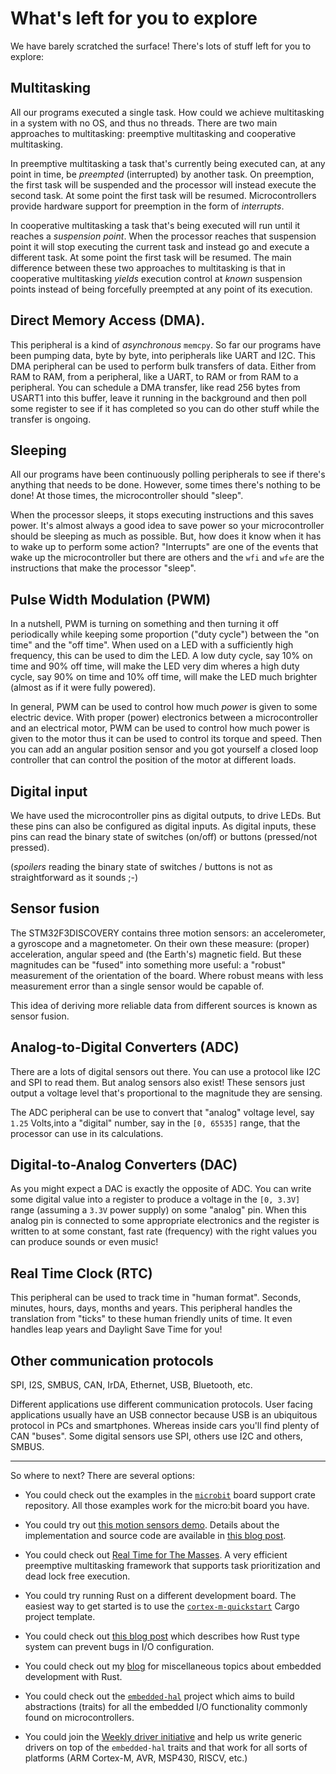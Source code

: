 # What's left for you to explore

We have barely scratched the surface! There's lots of stuff left for you to explore:

## Multitasking

All our programs executed a single task. How could we achieve multitasking in a system with no OS,
and thus no threads. There are two main approaches to multitasking: preemptive multitasking and
cooperative multitasking.

In preemptive multitasking a task that's currently being executed can, at any point in time, be
*preempted* (interrupted) by another task. On preemption, the first task will be suspended and the
processor will instead execute the second task. At some point the first task will be resumed.
Microcontrollers provide hardware support for preemption in the form of *interrupts*.

In cooperative multitasking a task that's being executed will run until it reaches a *suspension
point*. When the processor reaches that suspension point it will stop executing the current task and
instead go and execute a different task. At some point the first task will be resumed. The main
difference between these two approaches to multitasking is that in cooperative multitasking *yields*
execution control at *known* suspension points instead of being forcefully preempted at any point of
its execution.

## Direct Memory Access (DMA).

This peripheral is a kind of *asynchronous* `memcpy`. So far our programs have
been pumping data, byte by byte, into peripherals like UART and I2C. This DMA
peripheral can be used to perform bulk transfers of data. Either from RAM to
RAM, from a peripheral, like a UART, to RAM or from RAM to a peripheral. You can
schedule a DMA transfer, like read 256 bytes from USART1 into this buffer, leave
it running in the background and then poll some register to see if it has
completed so you can do other stuff while the transfer is ongoing.

## Sleeping

All our programs have been continuously polling peripherals to see if there's
anything that needs to be done. However, some times there's nothing to be done!
At those times, the microcontroller should "sleep".

When the processor sleeps, it stops executing instructions and this saves power.
It's almost always a good idea to save power so your microcontroller should be
sleeping as much as possible. But, how does it know when it has to wake up to
perform some action? "Interrupts" are one of the events that wake up the
microcontroller but there are others and the `wfi` and `wfe` are the
instructions that make the processor "sleep".

## Pulse Width Modulation (PWM)

In a nutshell, PWM is turning on something and then turning it off periodically
while keeping some proportion ("duty cycle") between the "on time" and the "off
time". When used on a LED with a sufficiently high frequency, this can be used
to dim the LED. A low duty cycle, say 10% on time and 90% off time, will make
the LED very dim wheres a high duty cycle, say 90% on time and 10% off time,
will make the LED much brighter (almost as if it were fully powered).

In general, PWM can be used to control how much *power* is given to some
electric device. With proper (power) electronics between a microcontroller and
an electrical motor, PWM can be used to control how much power is given to the
motor thus it can be used to control its torque and speed. Then you can add an
angular position sensor and you got yourself a closed loop controller that can
control the position of the motor at different loads.

## Digital input

We have used the microcontroller pins as digital outputs, to drive LEDs. But
these pins can also be configured as digital inputs. As digital inputs, these
pins can read the binary state of switches (on/off) or buttons (pressed/not
pressed).

(*spoilers* reading the binary state of switches / buttons is not as
straightforward as it sounds ;-)

## Sensor fusion

The STM32F3DISCOVERY contains three motion sensors: an accelerometer, a
gyroscope and a magnetometer. On their own these measure: (proper) acceleration,
angular speed and (the Earth's) magnetic field. But these magnitudes can be
"fused" into something more useful: a "robust" measurement of the orientation of
the board. Where robust means with less measurement error than a single sensor
would be capable of.

This idea of deriving more reliable data from different sources is known as
sensor fusion.

## Analog-to-Digital Converters (ADC)

There are a lots of digital sensors out there. You can use a protocol like I2C
and SPI to read them. But analog sensors also exist! These sensors just output a
voltage level that's proportional to the magnitude they are sensing.

The ADC peripheral can be use to convert that "analog" voltage level, say `1.25`
Volts,into a "digital" number, say in the `[0, 65535]` range, that the processor
can use in its calculations.

## Digital-to-Analog Converters (DAC)

As you might expect a DAC is exactly the opposite of ADC. You can write some
digital value into a register to produce a voltage in the `[0, 3.3V]` range
(assuming a `3.3V` power supply) on some "analog" pin. When this analog pin is
connected to some appropriate electronics and the register is written to at some
constant, fast rate (frequency) with the right values you can produce sounds or
even music!

## Real Time Clock (RTC)

This peripheral can be used to track time in "human format". Seconds, minutes,
hours, days, months and years. This peripheral handles the translation from
"ticks" to these human friendly units of time. It even handles leap years and
Daylight Save Time for you!

## Other communication protocols

SPI, I2S, SMBUS, CAN, IrDA, Ethernet, USB, Bluetooth, etc.

Different applications use different communication protocols. User facing
applications usually have an USB connector because USB is an ubiquitous
protocol in PCs and smartphones. Whereas inside cars you'll find plenty of CAN
"buses". Some digital sensors use SPI, others use I2C and others, SMBUS.

---

So where to next? There are several options:

- You could check out the examples in the [`microbit`] board support crate repository. All those examples work for
  the micro:bit board you have.

[`microbit`]: https://github.com/therealprof/microbit

- You could try out [this motion sensors demo][madgwick]. Details about the implementation and
  source code are available in [this blog post][wd-1-2].

[madgwick]: https://mobile.twitter.com/japaricious/status/962770003325005824
[wd-1-2]: http://blog.japaric.io/wd-1-2-l3gd20-lsm303dlhc-madgwick/

- You could check out [Real Time for The Masses]. A very efficient preemptive multitasking framework
  that supports task prioritization and dead lock free execution.

[Real Time for The Masses]: https://docs.rs/cortex-m-rtfm

- You could try running Rust on a different development board. The easiest way to get started is to
  use the [`cortex-m-quickstart`] Cargo project template.

[`cortex-m-quickstart`]: https://docs.rs/cortex-m-quickstart/0.2.4/cortex_m_quickstart

- You could check out [this blog post][brave-new-io] which describes how Rust type system can
  prevent bugs in I/O configuration.

[brave-new-io]: http://blog.japaric.io/brave-new-io/

- You could check out my [blog] for miscellaneous topics about embedded development with Rust.

[blog]: http://blog.japaric.io

- You could check out the [`embedded-hal`] project which aims to build abstractions (traits) for all
  the embedded I/O functionality commonly found on microcontrollers.

[`embedded-hal`]: https://github.com/japaric/embedded-hal

- You could join the [Weekly driver initiative] and help us write generic drivers on top of the
  `embedded-hal` traits and that work for all sorts of platforms (ARM Cortex-M, AVR, MSP430, RISCV,
  etc.)

[Weekly driver initiative]: https://github.com/rust-lang-nursery/embedded-wg/issues/39
